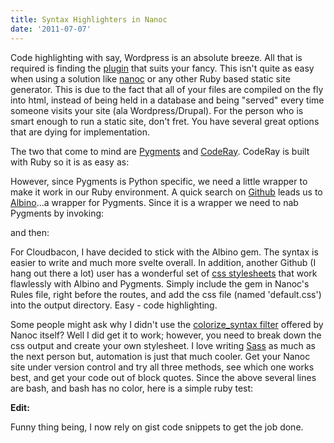 ```yaml
---
title: Syntax Highlighters in Nanoc
date: '2011-07-07'
---
```


Code highlighting with say, Wordpress is an absolute breeze. All that is
required is finding the [plugin][1] that suits your fancy. This isn't quite as
easy when using a solution like [nanoc][2] or any other Ruby based static site
generator. This is due to the fact that all of your files are compiled on the
fly into html, instead of being held in a database and being "served" every
time someone visits your site (ala Wordpress/Drupal). For the person who is
smart enough to run a static site, don't fret. You have several great options
that are dying for implementation.

The two that come to mind are [Pygments][3] and [CodeRay][4]. CodeRay is built
with Ruby so it is as easy as:

<script src="https://gist.github.com/2710950.js?file=gem install"></script>

However, since Pygments is Python specific, we need a little wrapper to make it
work in our Ruby environment. A quick search on [Github][5] leads us to
[Albino][6]...a wrapper for Pygments. Since it is a wrapper we need to nab
Pygments by invoking:

<script src="https://gist.github.com/2710950.js?file=pygmrents"></script>

and then:

<script src="https://gist.github.com/2710950.js?file=gem albino"></script>

For Cloudbacon, I have decided to stick with the Albino gem. The syntax is
easier to write and much more svelte overall. In addition, another Github (I
hang out there a lot) user has a wonderful set of [css stylesheets][7] that
work flawlessly with Albino and Pygments. Simply include the gem in Nanoc's
Rules file, right before the routes, and add the css file (named 'default.css')
into the output directory. Easy - code highlighting.

Some people might ask why I didn't use the [colorize_syntax filter][8] offered
by Nanoc itself? Well I did get it to work; however, you need to break down the
css output and create your own stylesheet. I love writing [Sass][9] as much as
the next person but, automation is just that much cooler. Get your Nanoc site
under version control and try all three methods, see which one works best, and
get your code out of block quotes. Since the above several lines are bash, and
bash has no color, here is a simple ruby test:

<script src="https://gist.github.com/2710950.js?file=hello world"></script>

__Edit:__

Funny thing being, I now rely on gist code snippets to get the job done.

[9]:http://sass-lang.com/
[8]: #
[7]:https://github.com/richleland/pygments-css
[6]:https://github.com/github/albino
[5]:https://github.com/
[4]:http://coderay.rubychan.de/
[3]:http://pygments.org/
[2]:http://nanoc.stoneship.org/
[1]:http://wordpress.org/extend/plugins/search.php?q=code+highlighting
